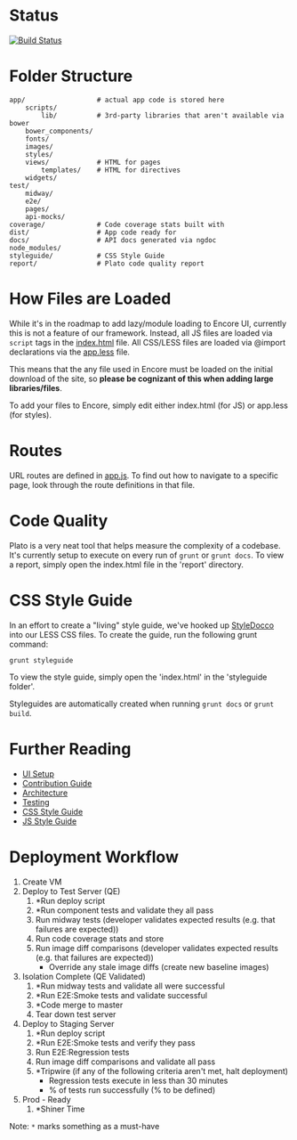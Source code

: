 # Status
[![Build Status](https://drone.io/github.com/rackerlabs/encore-ui-bootstrap/status.png)](https://drone.io/github.com/rackerlabs/encore-ui-bootstrap/latest)

# Folder Structure

    app/                  # actual app code is stored here
        scripts/
            lib/          # 3rd-party libraries that aren't available via bower
        bower_components/
        fonts/
        images/
        styles/
        views/            # HTML for pages
            templates/    # HTML for directives
        widgets/
    test/
        midway/
        e2e/
        pages/
        api-mocks/
    coverage/             # Code coverage stats built with
    dist/                 # App code ready for
    docs/                 # API docs generated via ngdoc
    node_modules/
    styleguide/           # CSS Style Guide
    report/               # Plato code quality report

# How Files are Loaded

While it's in the roadmap to add lazy/module loading to Encore UI, currently this is not a feature of our framework. Instead, all JS files are loaded via `script` tags in the [index.html](./app/index.html) file. All CSS/LESS files are loaded via @import declarations via the [app.less](./app/styles/app.less) file.

This means that the any file used in Encore must be loaded on the initial download of the site, so **please be cognizant of this when adding large libraries/files**.

To add your files to Encore, simply edit either index.html (for JS) or app.less (for styles).

# Routes

URL routes are defined in [app.js](./app/scripts/app.js). To find out how to navigate to a specific page, look through the route definitions in that file.

# Code Quality

Plato is a very neat tool that helps measure the complexity of a codebase. It's currently setup to execute on every run of `grunt` or `grunt docs`. To
view a report, simply open the index.html file in the 'report' directory.

# CSS Style Guide

In an effort to create a "living" style guide, we've hooked up [StyleDocco](https://github.com/jacobrask/styledocco) into our LESS CSS files. To create the guide, run the following grunt command:

`grunt styleguide`

To view the style guide, simply open the 'index.html' in the 'styleguide folder'.

Styleguides are automatically created when running `grunt docs` or `grunt build`.

# Further Reading

 - [UI Setup](./ui-setup.md)
 - [Contribution Guide](./CONTRIBUTING.md)
 - [Architecture](./architecture.md)
 - [Testing](./testing.md)
 - [CSS Style Guide](./css.md)
 - [JS Style Guide](./js-styleguide.md)

# Deployment Workflow

1. Create VM
2. Deploy to Test Server (QE)
    1. *Run deploy script
    2. *Run component tests and validate they all pass
    3. Run midway tests (developer validates expected results (e.g. that failures are expected))
    4. Run code coverage stats and store
    5. Run image diff comparisons (developer validates expected results (e.g. that failures are expected))
        - Override any stale image diffs (create new baseline images)
3. Isolation Complete (QE Validated)
    1. *Run midway tests and validate all were successful
    2. *Run E2E:Smoke tests and validate successful
    3. *Code merge to master
    4. Tear down test server
4. Deploy to Staging Server
    1. *Run deploy script
    2. *Run E2E:Smoke tests and verify they pass
    3. Run E2E:Regression tests
    4. Run image diff comparisons and validate all pass
    5. *Tripwire (if any of the following criteria aren't met, halt deployment)
        - Regression tests execute in less than 30 minutes
        - % of tests run successfully (% to be defined)
5. Prod - Ready
    1. *Shiner Time

Note: `*` marks something as a must-have
